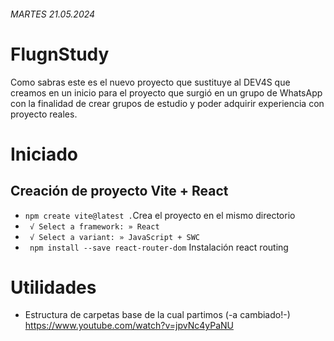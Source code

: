 ###### MARTES 21.05.2024

# FlugnStudy

Como sabras este es el nuevo proyecto que sustituye al DEV4S que creamos en un inicio para el proyecto que surgió en un grupo de WhatsApp con la finalidad de crear grupos de estudio y poder adquirir experiencia con proyecto reales.

#
#
#

# Iniciado
## Creación de proyecto Vite + React
- ```npm create vite@latest .```Crea el proyecto en el mismo directorio
- ``` √ Select a framework: » React```
- ``` √ Select a variant: » JavaScript + SWC```
- ``` npm install --save react-router-dom``` Instalación react routing


#
#
#

# Utilidades
- Estructura de carpetas base de la cual partimos (-a cambiado!-) https://www.youtube.com/watch?v=jpvNc4yPaNU

